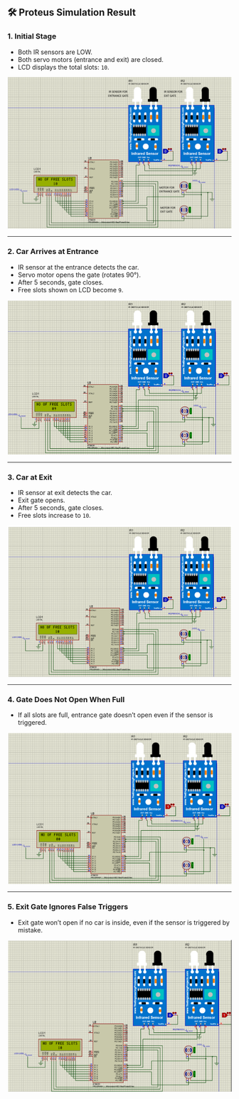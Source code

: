 ## 🛠️ Proteus Simulation Result

### 1. Initial Stage
- Both IR sensors are LOW.
- Both servo motors (entrance and exit) are closed.
- LCD displays the total slots: `10`.

![Initial Stage](images/initial_stage.png)

---

### 2. Car Arrives at Entrance
- IR sensor at the entrance detects the car.
- Servo motor opens the gate (rotates 90°).
- After 5 seconds, gate closes.
- Free slots shown on LCD become `9`.

![Car at Entrance](images/car_at_entrance.png)

---

### 3. Car at Exit
- IR sensor at exit detects the car.
- Exit gate opens.
- After 5 seconds, gate closes.
- Free slots increase to `10`.

![Car at Exit](images/car_at_exit.png)

---

### 4. Gate Does Not Open When Full
- If all slots are full, entrance gate doesn’t open even if the sensor is triggered.

![Gate Locked Full](images/full_slots_gate_locked.png)

---

### 5. Exit Gate Ignores False Triggers
- Exit gate won’t open if no car is inside, even if the sensor is triggered by mistake.

![False Exit Trigger](images/false_exit_trigger.png)
